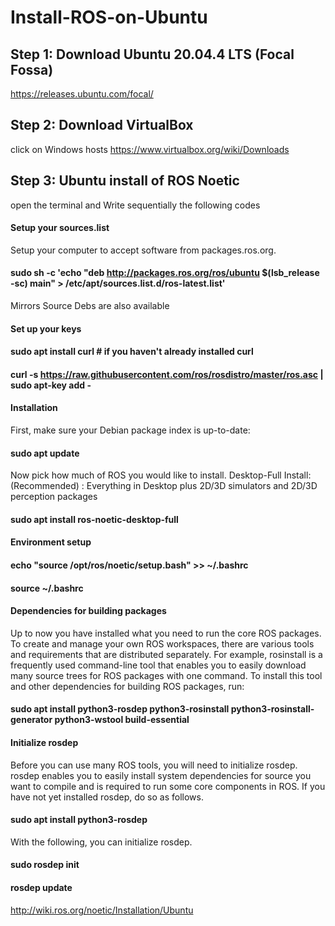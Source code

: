 # Install-ROS-on-Ubuntu

## Step 1: Download Ubuntu 20.04.4 LTS (Focal Fossa)
https://releases.ubuntu.com/focal/

## Step 2: Download VirtualBox
click on Windows hosts
https://www.virtualbox.org/wiki/Downloads

## Step 3: Ubuntu install of ROS Noetic
open the terminal and Write sequentially the following codes
#### Setup your sources.list
Setup your computer to accept software from packages.ros.org.
#### sudo sh -c 'echo "deb http://packages.ros.org/ros/ubuntu $(lsb_release -sc) main" > /etc/apt/sources.list.d/ros-latest.list'
Mirrors Source Debs are also available
#### Set up your keys
#### sudo apt install curl # if you haven't already installed curl
#### curl -s https://raw.githubusercontent.com/ros/rosdistro/master/ros.asc | sudo apt-key add -
#### Installation
First, make sure your Debian package index is up-to-date:
#### sudo apt update
Now pick how much of ROS you would like to install.
Desktop-Full Install: (Recommended) : Everything in Desktop plus 2D/3D simulators and 2D/3D perception packages
#### sudo apt install ros-noetic-desktop-full
#### Environment setup
#### echo "source /opt/ros/noetic/setup.bash" >> ~/.bashrc
#### source ~/.bashrc
#### Dependencies for building packages
Up to now you have installed what you need to run the core ROS packages. To create and manage your own ROS workspaces, there are various tools and requirements that are distributed separately. For example, rosinstall is a frequently used command-line tool that enables you to easily download many source trees for ROS packages with one command.
To install this tool and other dependencies for building ROS packages, run:
#### sudo apt install python3-rosdep python3-rosinstall python3-rosinstall-generator python3-wstool build-essential
#### Initialize rosdep
Before you can use many ROS tools, you will need to initialize rosdep. rosdep enables you to easily install system dependencies for source you want to compile and is required to run some core components in ROS. If you have not yet installed rosdep, do so as follows.
#### sudo apt install python3-rosdep
With the following, you can initialize rosdep.
#### sudo rosdep init
#### rosdep update

http://wiki.ros.org/noetic/Installation/Ubuntu
